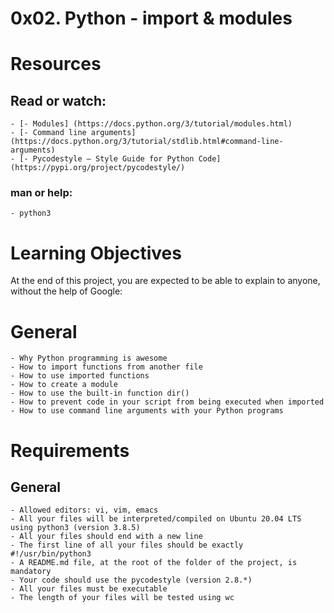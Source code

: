 # 0x02. Python - import & modules

# Resources
## Read or watch:

	- [- Modules] (https://docs.python.org/3/tutorial/modules.html)
	- [- Command line arguments] (https://docs.python.org/3/tutorial/stdlib.html#command-line-arguments)
	- [- Pycodestyle – Style Guide for Python Code] (https://pypi.org/project/pycodestyle/)

### man or help:

	- python3

# Learning Objectives
At the end of this project, you are expected to be able to explain to anyone, without the help of 
Google:

# General
	- Why Python programming is awesome
	- How to import functions from another file
	- How to use imported functions
	- How to create a module
	- How to use the built-in function dir()
	- How to prevent code in your script from being executed when imported
	- How to use command line arguments with your Python programs

# Requirements

## General
	- Allowed editors: vi, vim, emacs
	- All your files will be interpreted/compiled on Ubuntu 20.04 LTS using python3 (version 3.8.5)
	- All your files should end with a new line
	- The first line of all your files should be exactly #!/usr/bin/python3
	- A README.md file, at the root of the folder of the project, is mandatory
	- Your code should use the pycodestyle (version 2.8.*)
	- All your files must be executable
	- The length of your files will be tested using wc
